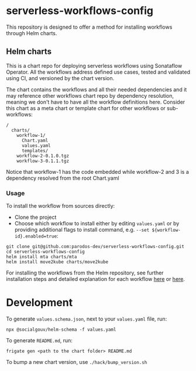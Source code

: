 # serverless-workflows-config

This repository is designed to offer a method for installing workflows through Helm charts.

## Helm charts
This is a chart repo for deploying serverless workflows using Sonataflow Operator.
All the workflows address defined use cases, tested and validated using CI, and versioned by the chart version.

The chart contains the workflows and all their needed dependencies and it may reference other workflows chart repo 
by dependency resolution, meaning we don't have to have all the workflow definitions here. 
Consider this chart as a meta chart or template chart for other workflows or sub-workflows:

```
/
  charts/              
    workflow-1/
      Chart.yaml
      values.yaml
      templates/
    workflow-2-0.1.0.tgz
    workflow-3-0.1.1.tgz
```

Notice that workflow-1 has the code embedded while workflow-2 and 3 is a dependency resolved from the root Chart.yaml

### Usage

To install the workflow from sources directly:
- Clone the project
- Choose which workflow to install either by editing `values.yaml` or by providing additional flags to install command, e.g. `--set ${workflow-id}.enabled=true`:
```
git clone git@github.com:parodos-dev/serverless-workflows-config.git
cd serverless-workflows-config
helm install mta charts/mta
helm install move2kube charts/move2kube

```

For installing the workflows from the Helm repository, see further installation steps and detailed explanation for each workflow [here](https://github.com/parodos-dev/serverless-workflows-config/tree/gh-pages?tab=readme-ov-file#installation) or [here](https://www.parodos.dev/serverless-workflows-config/).

# Development
To generate `values.schema.json`, next to your `values.yaml` file, run: 
```
npx @socialgouv/helm-schema -f values.yaml
```

To generate `README.md`, run:
```
frigate gen <path to the chart folder> README.md
```

To bump a new chart version, use `./hack/bump_version.sh`
